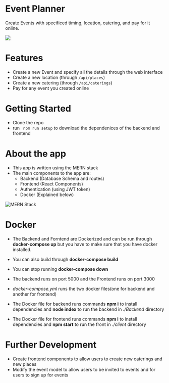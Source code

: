 # Event Planner
Create Events with specificed timing, location, catering, and pay for it online.

![](https://img.techpowerup.org/200526/event-planner.png)

# Features
* Create a new Event and specify all the details through the web interface
* Create a new location (through <code>/api/places</code>)
* Create a new catering (through <code>/api/caterings</code>)
* Pay for any event you created online

# Getting Started
* Clone the repo
* run <code> npm run setup</code> to download the dependenices of the backend and frontend

# About the app
* This app is written using the MERN stack
* The main components to the app are:
  * Backend (Database Schema and routes)
  * Frontend (React Components)
  * Authentication (using JWT token)
  * Docker (Explained below)

![](https://i.ibb.co/8BZ31y6/MERN.jpg "MERN Stack")
# Docker

* The Backend and Forntend are Dockerized and can be run through **docker-compose up** but you have to make sure that you have docker installed.

* You can also build through **docker-compose build**

* You can stop running **docker-compose down**

* The backend runs on port 5000 and the Frontend runs on port 3000

* *docker-compose.yml* runs the two docker files(one for backend and another for frontend)

* The Docker file for backend runs commands **npm i** to install dependencies and **node index** to run the backend in *./Backend* directory

* The Docker file for frontend runs commands **npm i** to install dependencies and **npm start** to run the front in *./client* directory

# Further Development
* Create frontend components to allow users to create new caterings and new places
* Modify the event model to allow users to be invited to events and for users to sign up for events


